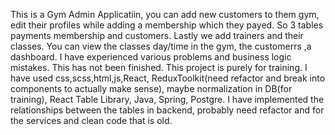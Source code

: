 This is a Gym Admin Applicatiin, you can add new customers to them gym, edit their profiles while adding a membership which they payed. So 3 tables payments membership and customers. Lastly we add trainers and their classes. You can view the classes day/time in the gym, the customerrs ,a dashboard.
I have experienced various problems and business logic mistakes. This has not been finished. This project is purely for training.
I have used css,scss,html,js,React, ReduxToolkit(need refactor and break into components to actually make sense), maybe normalization in DB(for training), React Table Library, Java, Spring, Postgre. 
I have implemented the relationships between the tables in backend, probably need refactor and for the services and clean code that is old. 
